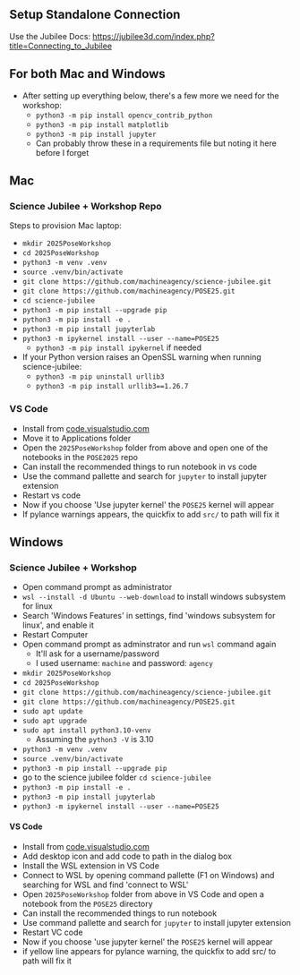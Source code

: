 ## Setup Standalone Connection
Use the Jubilee Docs: https://jubilee3d.com/index.php?title=Connecting_to_Jubilee

## For both Mac and Windows
- After setting up everything below, there's a few more we need for the workshop:
  - `python3 -m pip install opencv_contrib_python`
  - `python3 -m pip install matplotlib`
  - `python3 -m pip install jupyter`
  - Can probably throw these in a requirements file but noting it here before I forget

## Mac
### Science Jubilee + Workshop Repo
Steps to provision Mac laptop:
- `mkdir 2025PoseWorkshop`
- `cd 2025PoseWorkshop`
- `python3 -m venv .venv`
- `source .venv/bin/activate`
- `git clone https://github.com/machineagency/science-jubilee.git`
- `git clone https://github.com/machineagency/POSE25.git`
- `cd science-jubilee`
- `python3 -m pip install --upgrade pip`
- `python3 -m pip install -e .`
- `python3 -m pip install jupyterlab`
- `python3 -m ipykernel install --user --name=POSE25`
  - `python3 -m pip install ipykernel` if needed
- If your Python version raises an OpenSSL warning when running science-jubilee:
	- `python3 -m pip uninstall urllib3`
	- `python3 -m pip install urllib3==1.26.7`
  
### VS Code
- Install from [code.visualstudio.com](code.visualstudio.com)
- Move it to Applications folder
- Open the `2025PoseWorkshop` folder from above and open one of the notebooks in the `POSE2025` repo
- Can install the recommended things to run notebook in vs code
- Use the command pallette and search for `jupyter` to install jupyter extension
- Restart vs code
- Now if you choose 'Use jupyter kernel' the `POSE25` kernel will appear
- If pylance warnings appears, the quickfix to add `src/` to path will fix it

## Windows
### Science Jubilee + Workshop
- Open command prompt as administrator
- `wsl --install -d Ubuntu --web-download` to install windows subsystem for linux
- Search 'Windows Features' in settings, find 'windows subsystem for linux', and enable it
- Restart Computer
- Open command prompt as adminstrator and run `wsl` command again
  - It'll ask for a username/password
  - I used username: `machine` and password: `agency`
- `mkdir 2025PoseWorkshop`
- `cd 2025PoseWorkshop`
- `git clone https://github.com/machineagency/science-jubilee.git`
- `git clone https://github.com/machineagency/POSE25.git`
- `sudo apt update`
- `sudo apt upgrade`
- `sudo apt install python3.10-venv`
  - Assuming the `python3 -V` is 3.10
- `python3 -m venv .venv`
- `source .venv/bin/activate`
- `python3 -m pip install --upgrade pip`
- go to the science jubilee folder `cd science-jubilee`
- `python3 -m pip install -e .`
- `python3 -m pip install jupyterlab`
- `python3 -m ipykernel install --user --name=POSE25`

#### VS Code
- Install from [code.visualstudio.com](code.visualstudio.com)
- Add desktop icon and add code to path in the dialog box
- Install the WSL extension in VS Code
- Connect to WSL by opening command pallette (F1 on Windows) and searching for WSL and find 'connect to WSL'
- Open `2025PoseWorkshop` folder from above in VS Code and open a notebook from the `POSE25` directory
- Can install the recommended things to run notebook
- Use command pallette and search for `jupyter` to install jupyter extension
- Restart VC code
- Now if you choose 'use jupyter kernel' the `POSE25` kernel will appear
- if yellow line appears for pylance warning, the quickfix to add src/ to path will fix it
